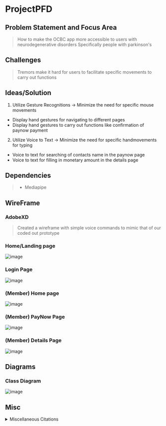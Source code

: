 # ProjectPFD



## Problem Statement and Focus Area
> How to make the OCBC app more accessible to users with neurodegenerative disorders
> Specifically people with parkinson's 


## Challenges
> Tremors make it hard for users to facilitate specific movements to carry out functions


## Ideas/Solution
1. Utilize Gesture Recognitions -> Minimize the need for specific mouse movements
 - Display hand gestures for navigating to different pages
 - Display hand gestures to carry out functions like confirmation of paynow payment
2. Utilize Voice to Text -> Minimize the need for specific handmovements for typing
 - Voice to text for searching of contacts name in the paynow page 
 - Voice to text for filling in monetary amount in the details page


## Dependencies 
> - Mediapipe

## WireFrame

### AdobeXD
> Created a wireframe with simple voice commands to mimic that of our coded out prototype

### Home/Landing page
![image](https://github.com/huixianglim/ProjectPFD/assets/116724250/12966a0e-2bd3-4c6c-a634-541ec4d67d3d)

### Login Page
![image](https://github.com/huixianglim/ProjectPFD/assets/116724250/019e6631-2e86-4995-a804-460a4c43829a)

### (Member) Home page
![image](https://github.com/huixianglim/ProjectPFD/assets/116724250/da41e3b0-693b-4310-8354-0d89c215de7c)

### (Member) PayNow Page
![image](https://github.com/huixianglim/ProjectPFD/assets/116724250/5aad58cd-6b9d-4788-b2a5-fdb43eeae00c)

### (Member) Details Page
![image](https://github.com/huixianglim/ProjectPFD/assets/116724250/38f353eb-3f5f-4a54-b486-d143356c40b4)

## Diagrams

### Class Diagram
![image](https://github.com/huixianglim/ProjectPFD/assets/116724250/813641cf-5ca9-49f7-9fd5-2e661b14b0de)

## Misc
<details>
  <summary>Miscellaneous Citations</summary>
  - test
</details>
